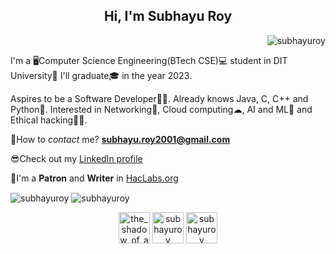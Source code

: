 <h2 align="center">Hi, I'm <b>Subhayu Roy</b></h2>

<p align="right"> <img src="https://komarev.com/ghpvc/?username=subhayuroy" alt="subhayuroy" /> </p>

I'm a 🖥Computer Science Engineering(BTech CSE)💻 student in DIT University🏫
I'll graduate🎓 in the year 2023.

Aspires to be a Software Developer👨‍💻. 
Already knows Java, C, C++ and Python🐍. 
Interested in Networking📝, Cloud computing☁, AI and ML🤖 and Ethical hacking🐱‍💻.

📧How to _contact_ me?   **subhayu.roy2001@gmail.com**

😎Check out my [LinkedIn profile](https://www.linkedin.com/in/subhayu-r-ba69ab188/)

📝I'm a **Patron** and **Writer** in [HacLabs.org](https://www.haclabs.org/)


<img align="center" src="https://github-readme-stats.vercel.app/api/top-langs/?username=subhayuroy&layout=compact&hide=html&theme=radical" alt="subhayuroy" />

<img align="center" src="https://github-readme-stats.vercel.app/api?username=subhayuroy&show_icons=true&theme=radical" alt="subhayuroy" />

<p align="center">
<a href="https://instagram.com/the_shadow_of_a_tear" target="blank"><img align="center" src="https://cdn.jsdelivr.net/npm/simple-icons@3.0.1/icons/instagram.svg" alt="the_shadow_of_a_tear" height="50" width="50" /></a>
<a href="https://www.linkedin.com/in/subhayu-r-ba69ab188/" target="blank"><img align="center" src="https://cdn.jsdelivr.net/npm/simple-icons@3.0.1/icons/linkedin.svg" alt="subhayuroy" height="50" width="50" /></a>
<a href="https://github.com/subhayuroy" target="blank"><img align="center" src="https://cdn.jsdelivr.net/npm/simple-icons@3.0.1/icons/github.svg" alt="subhayuroy" height="50" width="50" /></a>
</p>
